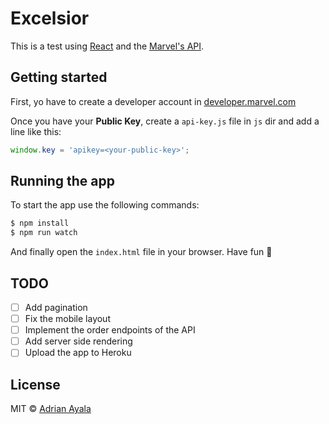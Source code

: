 # Excelsior
This is a test using [React] and the [Marvel's API].

## Getting started
First, yo have to create a developer account in [developer.marvel.com]

Once you have your **Public Key**, create a ```api-key.js``` file in ```js```
dir and add a line like this:

```js
window.key = 'apikey=<your-public-key>';
```

## Running the app
To start the app use the following commands:

```bash
$ npm install
$ npm run watch
```

And finally open the ```index.html``` file in your browser. Have fun :ghost:

## TODO
- [ ] Add pagination
- [ ] Fix the mobile layout
- [ ] Implement the order endpoints of the API
- [ ] Add server side rendering
- [ ] Upload the app to Heroku

## License

MIT © [Adrian Ayala]

[React]: http://facebook.github.io/react/
[Marvel's API]: developer.marvel.com
[developer.marvel.com]: http://developer.marvel.com
[Adrian Ayala]: http://adrianayala.mx
